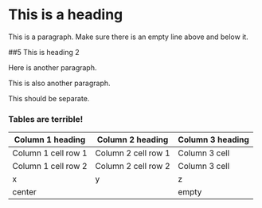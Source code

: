 # This is a heading 

This is a paragraph. Make sure there is an empty line above and below it. 

##5 This is heading 2

Here is another paragraph. 

This 
is
also 
another 
paragraph. 

This should be separate. 

### Tables are terrible!

Column 1 heading | Column 2 heading | Column 3 heading 
-----------------|------------------|-----------------
Column 1 cell row 1 | Column 2 cell row 1 | Column 3 cell 
Column 1 cell row 2 | Column 2 cell row 2 | Column 3 cell 
x | y | z 
center | | empty 